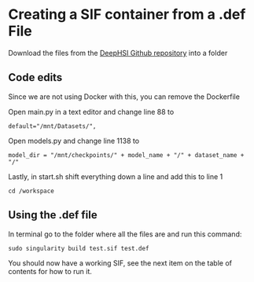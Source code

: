 # Creating a SIF container from a .def File

Download the files from the [DeepHSI Github repository](https://github.com/shighton/DeepHSI) into a folder

## Code edits

Since we are not using Docker with this, you can remove the Dockerfile

Open main.py in a text editor and change line 88 to 
```
default="/mnt/Datasets/",
```

Open models.py and change line 1138 to 
```
model_dir = "/mnt/checkpoints/" + model_name + "/" + dataset_name + "/"
```

Lastly, in start.sh shift everything down a line and add this to line 1
```
cd /workspace
```

## Using the .def file

In terminal go to the folder where all the files are and run this command:
```
sudo singularity build test.sif test.def
```

You should now have a working SIF, see the next item on the table of contents for how to run it.
